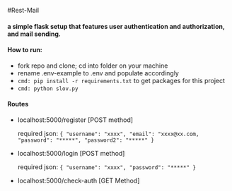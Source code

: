 #Rest-Mail

#### a simple flask setup that features user authentication and authorization, and mail sending.

#### How to run:
- fork repo and clone; cd into folder on your machine
- rename .env-example to .env and populate accordingly
- ```cmd: pip install -r requirements.txt``` to get packages for this project
- ```cmd: python slov.py```


#### Routes
* localhost:5000/register [POST method]
  
  required json: ```{
        "username": "xxxx",
        "email": "xxxx@xx.com,
        "password": "*****",
        "password2": "*****"
    }```

* localhost:5000/login [POST method]

    required json: ```{
        "username": "xxxx",
        "password": "*****"
    }```

* localhost:5000/check-auth [GET Method]